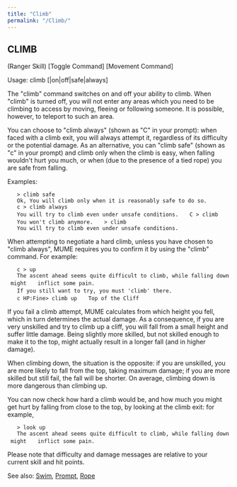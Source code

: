```yaml
---
title: "Climb"
permalink: "/Climb/"
---
```


## CLIMB

(Ranger Skill) \[Toggle Command\] \[Movement Command\]

Usage: climb \[<direction>\|on\|off\|safe\|always\]

The "climb" command switches on and off your ability to climb. When
"climb" is turned off, you will not enter any areas which you need to be
climbing to access by moving, fleeing or following someone. It is
possible, however, to teleport to such an area.

You can choose to "climb always" (shown as "C" in your prompt): when
faced with a climb exit, you will always attempt it, regardless of its
difficulty or the potential damage. As an alternative, you can "climb
safe" (shown as "c" in your prompt) and climb only when the climb is
easy, when falling wouldn't hurt you much, or when (due to the presence
of a tied rope) you are safe from falling.

Examples:

`   > climb safe`
`   Ok, You will climb only when it is reasonably safe to do so.`
`   c > climb always`
`   You will try to climb even under unsafe conditions.`
`   C > climb`
`   You won't climb anymore.`
`   > climb`
`   You will try to climb even under unsafe conditions.`

When attempting to negotiate a hard climb, unless you have chosen to
"climb always", MUME requires you to confirm it by using the "climb"
command. For example:

`   c > up`
`   The ascent ahead seems quite difficult to climb, while falling down might`
`   inflict some pain.`
`   If you still want to try, you must 'climb' there.`
`   `
`   c HP:Fine> climb up`
`   Top of the Cliff`

If you fail a climb attempt, MUME calculates from which height you fell,
which in turn determines the actual damage. As a consequence, if you are
very unskilled and try to climb up a cliff, you will fall from a small
height and suffer little damage. Being slightly more skilled, but not
skilled enough to make it to the top, might actually result in a longer
fall (and in higher damage).

When climbing down, the situation is the opposite: if you are unskilled,
you are more likely to fall from the top, taking maximum damage; if you
are more skilled but still fail, the fall will be shorter. On average,
climbing down is more dangerous than climbing up.

You can now check how hard a climb would be, and how much you might get
hurt by falling from close to the top, by looking at the climb exit: for
example,

`   > look up`
`   The ascent ahead seems quite difficult to climb, while falling down might`
`   inflict some pain.`

Please note that difficulty and damage messages are relative to your
current skill and hit points.

See also: [Swim](Swim "wikilink"), [Prompt](Prompt "wikilink"),
[Rope](Rope "wikilink")